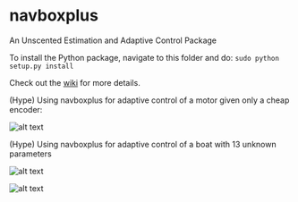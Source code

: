 # navboxplus
An Unscented Estimation and Adaptive Control Package

To install the Python package, navigate to this folder and do: `sudo python setup.py install`

Check out the [wiki](https://github.com/jnez71/navboxplus/wiki/) for more details.

(Hype) Using navboxplus for adaptive control of a motor given only a cheap encoder:

![alt text](http://i.imgur.com/R7ASFXh.png)

(Hype) Using navboxplus for adaptive control of a boat with 13 unknown parameters

![alt text](http://i.imgur.com/46gDrxk.png)

![alt text](http://i.imgur.com/PgWVPj9.png)
